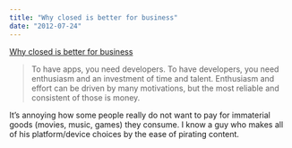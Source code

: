 ```yaml
---
title: "Why closed is better for business"
date: "2012-07-24"
---
```


[Why closed is better for business]("http://mattgemmell.com/2012/07/23/closed-for-business/")

> To have apps, you need developers. To have developers, you need enthusiasm and an investment of time and talent. Enthusiasm and effort can be driven by many motivations, but the most reliable and consistent of those is money.

It’s annoying how some people really do not want to pay for immaterial goods (movies, music, games) they consume. I know a guy who makes all of his platform/device choices by the ease of pirating content.
